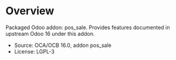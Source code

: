 # Overview

Packaged Odoo addon: pos_sale. Provides features documented in upstream Odoo 16 under this addon.

- Source: OCA/OCB 16.0, addon pos_sale
- License: LGPL-3
